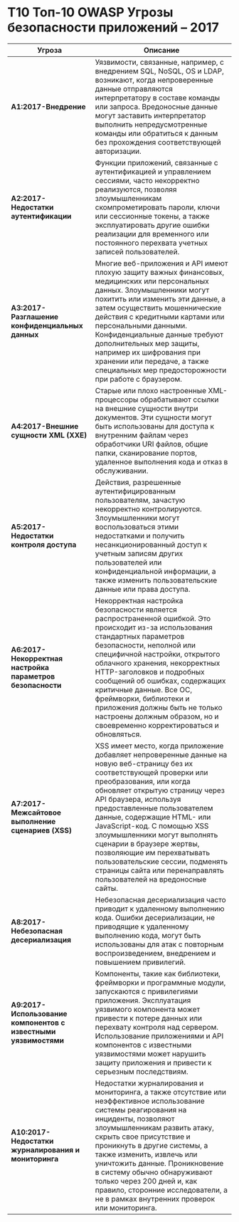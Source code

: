 # Т10 Топ-10 OWASP Угрозы безопасности приложений – 2017

| Угроза | Описание |
| ------ | -------- |
| **A1:2017-Внедрение** | Уязвимости, связанные, например, с внедрением SQL, NoSQL, OS и LDAP, возникают, когда непроверенные данные отправляются интерпретатору в составе команды или запроса. Вредоносные данные могут заставить интерпретатор выполнить непредусмотренные команды или обратиться к данным без прохождения соответствующей авторизации. |
| **A2:2017-Недостатки аутентификации** |Функции приложений, связанные с аутентификацией и управлением сессиями, часто некорректно реализуются, позволяя злоумышленникам скомпрометировать пароли, ключи или сессионные токены, а также эксплуатировать другие ошибки реализации для временного или постоянного перехвата учетных записей пользователей. |
| **A3:2017-Разглашение конфиденциальных данных** | Многие веб-приложения и API имеют плохую защиту важных финансовых, медицинских или персональных данных. Злоумышленники могут похитить или изменить эти данные, а затем осуществить мошеннические действия с кредитными картами или персональными данными. Конфиденциальные данные требуют дополнительных мер защиты, например их шифрования при хранении или передаче, а также специальных мер предосторожности при работе с браузером. |
| **A4:2017-Внешние сущности XML (XXE)** | Старые или плохо настроенные XML-процессоры обрабатывают ссылки на внешние сущности внутри документов. Эти сущности могут быть использованы для доступа к внутренним файлам через обработчики URI файлов, общие папки, сканирование портов, удаленное выполнения кода и отказ в обслуживании. |
| **A5:2017-Недостатки контроля доступа** | Действия, разрешенные аутентифицированным пользователям, зачастую некорректно контролируются. Злоумышленники могут воспользоваться этими недостатками и получить несанкционированный доступ к учетным записям других пользователей или конфиденциальной информации, а также изменить пользовательские данные или права доступа. |
| **A6:2017-Некорректная настройка параметров безопасности** | Некорректная настройка безопасности является распространенной ошибкой. Это происходит из-за использования стандартных параметров безопасности, неполной или специфичной настройки, открытого облачного хранения, некорректных HTTP-заголовков и подробных сообщений об ошибках, содержащих критичные данные. Все ОС, фреймворки, библиотеки и приложения должны быть не только настроены должным образом, но и своевременно корректироваться и обновляться. |
| **A7:2017-Межсайтовое выполнение сценариев (XSS)** | XSS имеет место, когда приложение добавляет непроверенные данные на новую веб-страницу без их соответствующей проверки или преобразования, или когда обновляет открытую страницу через API браузера, используя предоставленные пользователем данные, содержащие HTML- или JavaScript-код. С помощью XSS злоумышленники могут выполнять сценарии в браузере жертвы, позволяющие им перехватывать пользовательские сессии, подменять страницы сайта или перенаправлять пользователей на вредоносные сайты. |
| **A8:2017-Небезопасная десериализация** | Небезопасная десериализация часто приводит к удаленному выполнению кода. Ошибки десериализации, не приводящие к удаленному выполнению кода, могут быть использованы для атак с повторным воспроизведением, внедрением и повышением привилегий. |
| **A9:2017-Использование компонентов с известными уязвимостями** | Компоненты, такие как библиотеки, фреймворки и программные модули, запускаются с привилегиями приложения. Эксплуатация уязвимого компонента может привести к потере данных или перехвату контроля над сервером. Использование приложениями и API компонентов с известными уязвимостями может нарушить защиту приложения и привести к серьезным последствиям. |
| **A10:2017-Недостатки журналирования и мониторинга** | Недостатки журналирования и мониторинга, а также отсутствие или неэффективное использование системы реагирования на инциденты, позволяют злоумышленникам развить атаку, скрыть свое присутствие и проникнуть в другие системы, а также изменить, извлечь или уничтожить данные. Проникновение в систему обычно обнаруживают только через 200 дней и, как правило, сторонние исследователи, а не в рамках внутренних проверок или мониторинга. |
